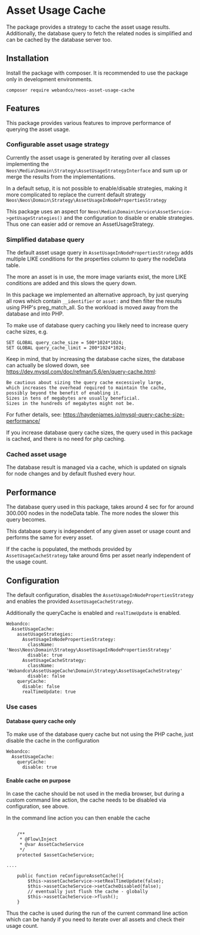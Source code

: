 # Asset Usage Cache

The package provides a strategy to cache the asset usage results.
Additionally, the database query to fetch the related nodes is simplified
and can be cached by the database server too.

## Installation

Install the package with composer. It is recommended to use the package only in development environments.

```
composer require webandco/neos-asset-usage-cache
```

## Features

This package provides various features to improve performance of querying the asset usage.

### Configurable asset usage strategy

Currently the asset usage is generated by iterating over all classes
implementing the `Neos\Media\Domain\Strategy\AssetUsageStrategyInterface`
and sum up or merge the results from the implementations.

In a default setup, it is not possible to enable/disable strategies, making it
more complicated to replace the current default strategy `Neos\Neos\Domain\Strategy\AssetUsageInNodePropertiesStrategy`

This package uses an aspect for `Neos\Media\Domain\Service\AssetService->getUsageStrategies()`
and the configuration to disable or enable strategies. Thus one can easier add or remove
an AssetUsageStrategy.

### Simplified database query

The default asset usage query in `AssetUsageInNodePropertiesStrategy` adds
multiple LIKE conditions for the properties column to query the nodeData table.

The more an asset is in use, the more image variants exist, the more LIKE conditions
are added and this slows the query down.

In this package we implemented an alternative approach, by just querying all
rows which contain `__identifier` or `asset:` and then filter the results
using PHP's preg_match_all. So the workload is moved away from the database
and into PHP.

To make use of database query caching you likely need to increase query cache sizes, e.g.
```
SET GLOBAL query_cache_size = 500*1024*1024;
SET GLOBAL query_cache_limit = 200*1024*1024;
```

Keep in mind, that by increasing the database
cache sizes, the database can actually be slowed down, see https://dev.mysql.com/doc/refman/5.6/en/query-cache.html:
```
Be cautious about sizing the query cache excessively large,
which increases the overhead required to maintain the cache,
possibly beyond the benefit of enabling it.
Sizes in tens of megabytes are usually beneficial.
Sizes in the hundreds of megabytes might not be. 
```

For futher details, see: https://haydenjames.io/mysql-query-cache-size-performance/

If you increase database query cache sizes, the query used in this package is cached,
and there is no need for php caching.

### Cached asset usage

The database result is managed via a cache, which is updated on signals for node changes
and by default flushed every hour.

## Performance

The database query used in this package, takes around 4 sec for
for around 300.000 nodes in the nodeData table. The more nodes the slower
this query becomes.

This database query is independent of any given asset or usage count and performs
the same for every asset.

If the cache is populated, the methods provided by `AssetUsageCacheStrategy`
take around 6ms per asset nearly independent of the usage count. 

## Configuration

The default configuration, disables the `AssetUsageInNodePropertiesStrategy`
and enables the provided `AssetUsageCacheStrategy`.

Additionally the queryCache is enabled and `realTimeUpdate` is enabled.

```
Webandco:
  AssetUsageCache:
    assetUsageStrategies:
      AssetUsageInNodePropertiesStrategy:
        className: 'Neos\Neos\Domain\Strategy\AssetUsageInNodePropertiesStrategy'
        disable: true
      AssetUsageCacheStrategy:
        className: 'Webandco\AssetUsageCache\Domain\Strategy\AssetUsageCacheStrategy'
        disable: false
    queryCache:
      disable: false
      realTimeUpdate: true
```

### Use cases

#### Database query cache only

To make use of the database query cache but not using the PHP cache, just disable
the cache in the configuration
```
Webandco:
  AssetUsageCache:
    queryCache:
      disable: true
```

#### Enable cache on purpose

In case the cache should be not used in the media browser, but
during a custom command line action, the cache needs to be disabled via configuration,
see above.

In the command line action you can then enable the cache
```

    /**
     * @Flow\Inject
     * @var AssetCacheService
     */
    protected $assetCacheService;

....

    public function reConfigureAssetCache(){
        $this->assetCacheService->setRealTimeUpdate(false);
        $this->assetCacheService->setCacheDisabled(false);
        // eventually just flush the cache - globally
        $this->assetCacheService->flush();
    }
``` 

Thus the cache is used during the run of the current command line action
which can be handy if you need to iterate over all assets and check their usage count.
